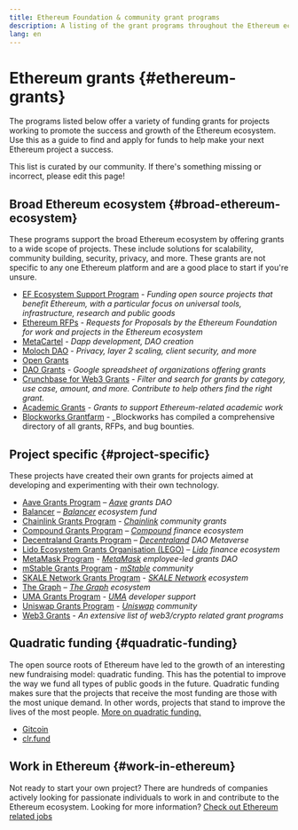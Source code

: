 ```yaml
---
title: Ethereum Foundation & community grant programs
description: A listing of the grant programs throughout the Ethereum ecosystem.
lang: en
---
```


# Ethereum grants {#ethereum-grants}

The programs listed below offer a variety of funding grants for projects working to promote the success and growth of the Ethereum ecosystem. Use this as a guide to find and apply for funds to help make your next Ethereum project a success.

This list is curated by our community. If there's something missing or incorrect, please edit this page!

## Broad Ethereum ecosystem {#broad-ethereum-ecosystem}

These programs support the broad Ethereum ecosystem by offering grants to a wide scope of projects. These include solutions for scalability, community building, security, privacy, and more. These grants are not specific to any one Ethereum platform and are a good place to start if you're unsure.

- [EF Ecosystem Support Program](https://esp.ethereum.foundation) - _Funding open source projects that benefit Ethereum, with a particular focus on universal tools, infrastructure, research and public goods_
- [Ethereum RFPs](https://github.com/ethereum/requests-for-proposals) - _Requests for Proposals by the Ethereum Foundation for work and projects in the Ethereum ecosystem_
- [MetaCartel](https://www.metacartel.org/grants/) - _Dapp development, DAO creation_
- [Moloch DAO](https://www.molochdao.com/) - _Privacy, layer 2 scaling, client security, and more_
- [Open Grants](https://opengrants.com/explore)
- [DAO Grants](https://docs.google.com/spreadsheets/d/1XHc-p_MHNRdjacc8uOEjtPoWL86olP4GyxAJOFO0zxY/edit#gid=0) - _Google spreadsheet of organizations offering grants_
- [Crunchbase for Web3 Grants](https://www.cryptoneur.xyz/web3-grants) - _Filter and search for grants by category, use case, amount, and more. Contribute to help others find the right grant._
- [Academic Grants](https://esp.ethereum.foundation/academic-grants) - _Grants to support Ethereum-related academic work_
- [Blockworks Grantfarm](https://blockworks.co/grants/programs) - \_Blockworks has compiled a comprehensive directory of all grants, RFPs, and bug bounties.

## Project specific {#project-specific}

These projects have created their own grants for projects aimed at developing and experimenting with their own technology.

- [Aave Grants Program](https://aavegrants.org/) – _[Aave](https://aave.com/) grants DAO_
- [Balancer](https://balancergrants.notion.site/Balancer-Community-Grants-23e562c5bc4347cd8304637bff0058e6) – _[Balancer](https://balancer.fi/) ecosystem fund_
- [Chainlink Grants Program](https://chain.link/community/grants) - _[Chainlink](https://chain.link/) community grants_
- [Compound Grants Program](https://compoundgrants.org/) – _[Compound](https://compound.finance/) finance ecosystem_
- [Decentraland Grants Program](https://governance.decentraland.org/grants/) – _[Decentraland](https://decentraland.org/) DAO Metaverse_
- [Lido Ecosystem Grants Organisation (LEGO)](https://lego.lido.fi/) – _[Lido](https://lido.fi/) finance ecosystem_
- [MetaMask Program](https://metamaskgrants.org/) - _[MetaMask](https://metamask.io/) employee-led grants DAO_
- [mStable Grants Program](https://docs.mstable.org/advanced/grants-program) - _[mStable](https://mstable.org/) community_
- [SKALE Network Grants Program](https://skale.space/developers#grants) - _[SKALE Network](https://skale.space/) ecosystem_
- [The Graph](https://airtable.com/shrdfvnFvVch3IOVm) – _[The Graph](https://thegraph.com/) ecosystem_
- [UMA Grants Program](https://grants.umaproject.org/) - _[UMA](https://umaproject.org/) developer support_
- [Uniswap Grants Program](https://www.uniswapfoundation.org/grants) - _[Uniswap](https://uniswap.org/) community_
- [Web3 Grants](https://web3grants.net) - _An extensive list of web3/crypto related grant programs_

## Quadratic funding {#quadratic-funding}

The open source roots of Ethereum have led to the growth of an interesting new fundraising model: quadratic funding. This has the potential to improve the way we fund all types of public goods in the future. Quadratic funding makes sure that the projects that receive the most funding are those with the most unique demand. In other words, projects that stand to improve the lives of the most people. [More on quadratic funding.](/defi/#quadratic-funding)

- [Gitcoin](https://gitcoin.co/grants)
- [clr.fund](https://clr.fund/)

## Work in Ethereum {#work-in-ethereum}

Not ready to start your own project? There are hundreds of companies actively looking for passionate individuals to work in and contribute to the Ethereum ecosystem. Looking for more information? [Check out Ethereum related jobs](/community/get-involved/#ethereum-jobs)
